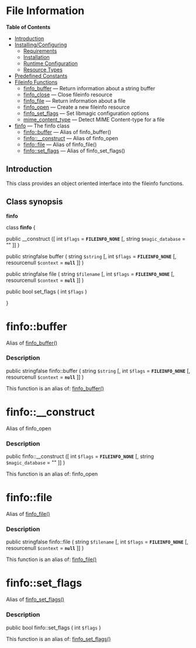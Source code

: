 File Information
================

**Table of Contents**

-   [Introduction](/intro/fileinfo.html)
-   [Installing/Configuring](/fileinfo/setup.html)
    -   [Requirements](/fileinfo/setup.html#Requirements)
    -   [Installation](/fileinfo/setup.html#Installation)
    -   [Runtime
        Configuration](/fileinfo/setup.html#Runtime%20Configuration)
    -   [Resource Types](/fileinfo/setup.html#Resource%20Types)
-   [Predefined Constants](/fileinfo/constants.html)
-   [Fileinfo Functions](/ref/fileinfo.html)
    -   [finfo\_buffer](/ref/fileinfo.html#finfo_buffer) — Return
        information about a string buffer
    -   [finfo\_close](/ref/fileinfo.html#finfo_close) — Close fileinfo
        resource
    -   [finfo\_file](/ref/fileinfo.html#finfo_file) — Return
        information about a file
    -   [finfo\_open](/ref/fileinfo.html#finfo_open) — Create a new
        fileinfo resource
    -   [finfo\_set\_flags](/ref/fileinfo.html#finfo_set_flags) — Set
        libmagic configuration options
    -   [mime\_content\_type](/ref/fileinfo.html#mime_content_type) —
        Detect MIME Content-type for a file
-   [finfo](/class/finfo.html) — The finfo class
    -   [finfo::buffer](/class/finfo.html#finfo::buffer) — Alias of
        finfo\_buffer()
    -   [finfo::\_\_construct](/class/finfo.html#finfo::__construct) —
        Alias of finfo\_open
    -   [finfo::file](/class/finfo.html#finfo::file) — Alias of
        finfo\_file()
    -   [finfo::set\_flags](/class/finfo.html#finfo::set_flags) — Alias
        of finfo\_set\_flags()

Introduction
------------

This class provides an object oriented interface into the fileinfo
functions.

Class synopsis
--------------

**finfo**

<span class="ooclass"> class **finfo** </span> {

<span class="modifier">public</span> <span
class="methodname">\_\_construct</span> (\[ <span
class="methodparam"><span class="type">int</span> `$flags`<span
class="initializer"> = **`FILEINFO_NONE`**</span></span> \[, <span
class="methodparam"><span class="type">string</span>
`$magic_database`<span class="initializer"> = ""</span></span> \]\] )

<span class="modifier">public</span> <span class="type"><span
class="type">string</span><span class="type">false</span></span> <span
class="methodname">buffer</span> ( <span class="methodparam"><span
class="type">string</span> `$string`</span> \[, <span
class="methodparam"><span class="type">int</span> `$flags`<span
class="initializer"> = **`FILEINFO_NONE`**</span></span> \[, <span
class="methodparam"><span class="type"><span
class="type">resource</span><span class="type">null</span></span>
`$context`<span class="initializer"> = **`null`**</span></span> \]\] )

<span class="modifier">public</span> <span class="type"><span
class="type">string</span><span class="type">false</span></span> <span
class="methodname">file</span> ( <span class="methodparam"><span
class="type">string</span> `$filename`</span> \[, <span
class="methodparam"><span class="type">int</span> `$flags`<span
class="initializer"> = **`FILEINFO_NONE`**</span></span> \[, <span
class="methodparam"><span class="type"><span
class="type">resource</span><span class="type">null</span></span>
`$context`<span class="initializer"> = **`null`**</span></span> \]\] )

<span class="modifier">public</span> <span class="type">bool</span>
<span class="methodname">set\_flags</span> ( <span
class="methodparam"><span class="type">int</span> `$flags`</span> )

}

finfo::buffer
=============

Alias of
<a href="/ref/fileinfo.html#finfo_buffer" class="link">finfo_buffer()</a>

### Description

<span class="modifier">public</span> <span class="type"><span
class="type">string</span><span class="type">false</span></span> <span
class="methodname">finfo::buffer</span> ( <span
class="methodparam"><span class="type">string</span> `$string`</span>
\[, <span class="methodparam"><span class="type">int</span>
`$flags`<span class="initializer"> = **`FILEINFO_NONE`**</span></span>
\[, <span class="methodparam"><span class="type"><span
class="type">resource</span><span class="type">null</span></span>
`$context`<span class="initializer"> = **`null`**</span></span> \]\] )

This function is an alias of:
<a href="/ref/fileinfo.html#finfo_buffer" class="link">finfo_buffer()</a>

finfo::\_\_construct
====================

Alias of <span class="function">finfo\_open</span>

### Description

<span class="modifier">public</span> <span
class="methodname">finfo::\_\_construct</span> (\[ <span
class="methodparam"><span class="type">int</span> `$flags`<span
class="initializer"> = **`FILEINFO_NONE`**</span></span> \[, <span
class="methodparam"><span class="type">string</span>
`$magic_database`<span class="initializer"> = ""</span></span> \]\] )

This function is an alias of: <span class="function">finfo\_open</span>

finfo::file
===========

Alias of
<a href="/ref/fileinfo.html#finfo_file" class="link">finfo_file()</a>

### Description

<span class="modifier">public</span> <span class="type"><span
class="type">string</span><span class="type">false</span></span> <span
class="methodname">finfo::file</span> ( <span class="methodparam"><span
class="type">string</span> `$filename`</span> \[, <span
class="methodparam"><span class="type">int</span> `$flags`<span
class="initializer"> = **`FILEINFO_NONE`**</span></span> \[, <span
class="methodparam"><span class="type"><span
class="type">resource</span><span class="type">null</span></span>
`$context`<span class="initializer"> = **`null`**</span></span> \]\] )

This function is an alias of:
<a href="/ref/fileinfo.html#finfo_file" class="link">finfo_file()</a>

finfo::set\_flags
=================

Alias of
<a href="/ref/fileinfo.html#finfo_set_flags" class="link">finfo_set_flags()</a>

### Description

<span class="modifier">public</span> <span class="type">bool</span>
<span class="methodname">finfo::set\_flags</span> ( <span
class="methodparam"><span class="type">int</span> `$flags`</span> )

This function is an alias of:
<a href="/ref/fileinfo.html#finfo_set_flags" class="link">finfo_set_flags()</a>
